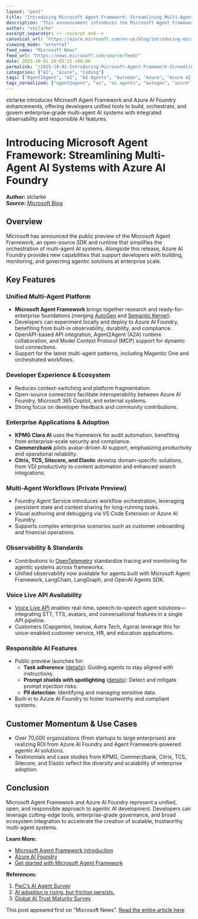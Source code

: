 ```yaml
---
layout: "post"
title: "Introducing Microsoft Agent Framework: Streamlining Multi-Agent AI Systems with Azure AI Foundry"
description: "This announcement introduces the Microsoft Agent Framework, now in public preview, and highlights new capabilities in Azure AI Foundry that empower developers to build, orchestrate, and govern multi-agent AI systems. The open-source SDK merges research and enterprise features, supporting observability, compliance, and responsible AI adoption through integrated workflows, enhanced telemetry, and voice APIs. Case studies from KPMG, Capgemini, Citrix, TCS, Sitecore, and Elastic illustrate enterprise adoption, while responsible AI features and open standards reinforce Microsoft’s leadership in agentic AI solutions."
author: "stclarke"
excerpt_separator: <!--excerpt_end-->
canonical_url: "https://azure.microsoft.com/en-us/blog/introducing-microsoft-agent-framework/"
viewing_mode: "external"
feed_name: "Microsoft News"
feed_url: "https://news.microsoft.com/source/feed/"
date: 2025-10-01 19:03:22 +00:00
permalink: "/2025-10-01-Introducing-Microsoft-Agent-Framework-Streamlining-Multi-Agent-AI-Systems-with-Azure-AI-Foundry.html"
categories: ["AI", "Azure", "Coding"]
tags: ["Agent2Agent", "AI", "AI Agents", "AutoGen", "Azure", "Azure AI Foundry", "Coding", "Company News", "Developer Tools", "Enterprise AI", "KPMG Clara", "MCP", "Microsoft Agent Framework", "Multi Agent Systems", "News", "Observability", "OpenAPI", "OpenTelemetry", "Responsible AI", "SDK", "Semantic Kernel", "Voice Live API", "VS Code Extension", "Workflow Automation"]
tags_normalized: ["agent2agent", "ai", "ai agents", "autogen", "azure", "azure ai foundry", "coding", "company news", "developer tools", "enterprise ai", "kpmg clara", "mcp", "microsoft agent framework", "multi agent systems", "news", "observability", "openapi", "opentelemetry", "responsible ai", "sdk", "semantic kernel", "voice live api", "vs code extension", "workflow automation"]
---
```


stclarke introduces Microsoft Agent Framework and Azure AI Foundry enhancements, offering developers unified tools to build, orchestrate, and govern enterprise-grade multi-agent AI systems with integrated observability and responsible AI features.<!--excerpt_end-->

# Introducing Microsoft Agent Framework: Streamlining Multi-Agent AI Systems with Azure AI Foundry

**Author:** stclarke  
**Source:** [Microsoft Blog](https://azure.microsoft.com/en-us/blog/introducing-microsoft-agent-framework/)

## Overview

Microsoft has announced the public preview of the Microsoft Agent Framework, an open-source SDK and runtime that simplifies the orchestration of multi-agent AI systems. Alongside this release, Azure AI Foundry provides new capabilities that support developers with building, monitoring, and governing agentic solutions at enterprise scale.

## Key Features

### Unified Multi-Agent Platform

- **Microsoft Agent Framework** brings together research and ready-for-enterprise foundations (merging [AutoGen](https://github.com/microsoft/autogen) and [Semantic Kernel](https://github.com/microsoft/semantic-kernel)).
- Developers can experiment locally and deploy to Azure AI Foundry, benefiting from built-in observability, durability, and compliance.
- OpenAPI-based API integration, Agent2Agent (A2A) runtime collaboration, and Model Context Protocol (MCP) support for dynamic tool connections.
- Support for the latest multi-agent patterns, including Magentic One and orchestrated workflows.

### Developer Experience & Ecosystem

- Reduces context-switching and platform fragmentation.
- Open-source connectors facilitate interoperability between Azure AI Foundry, Microsoft 365 Copilot, and external systems.
- Strong focus on developer feedback and community contributions.

### Enterprise Applications & Adoption

- **KPMG Clara AI** uses the framework for audit automation, benefiting from enterprise-scale security and compliance.
- **Commerzbank** pilots avatar-driven AI support, emphasizing productivity and operational reliability.
- **Citrix, TCS, Sitecore, and Elastic** develop domain-specific solutions, from VDI productivity to content automation and enhanced search integrations.

### Multi-Agent Workflows (Private Preview)

- Foundry Agent Service introduces workflow orchestration, leveraging persistent state and context sharing for long-running tasks.
- Visual authoring and debugging via VS Code Extension or Azure AI Foundry.
- Supports complex enterprise scenarios such as customer onboarding and financial operations.

### Observability & Standards

- Contributions to [OpenTelemetry](https://aka.ms/MultiAgentTracingBlog) standardize tracing and monitoring for agentic systems across frameworks.
- Unified observability now available for agents built with Microsoft Agent Framework, LangChain, LangGraph, and OpenAI Agents SDK.

### Voice Live API Availability

- [Voice Live API](https://aka.ms/VoiceLiveGA) enables real-time, speech-to-speech agent solutions—integrating STT, TTS, avatars, and conversational features in a single API pipeline.
- Customers (Capgemini, healow, Astra Tech, Agora) leverage this for voice-enabled customer service, HR, and education applications.

### Responsible AI Features

- Public preview launches for:
  - **Task adherence** ([details](https://aka.ms/TaskAdherence)): Guiding agents to stay aligned with instructions.
  - **Prompt shields with spotlighting** ([details](https://aka.ms/spotlighting)): Detect and mitigate prompt injection risks.
  - **PII detection**: Identifying and managing sensitive data.
- Built-in to Azure AI Foundry to foster trustworthy and compliant systems.

## Customer Momentum & Use Cases

- Over 70,000 organizations (from startups to large enterprises) are realizing ROI from Azure AI Foundry and Agent Framework-powered agentic AI solutions.
- Testimonials and case studies from KPMG, Commerzbank, Citrix, TCS, Sitecore, and Elastic reflect the diversity and scalability of enterprise adoption.

## Conclusion

Microsoft Agent Framework and Azure AI Foundry represent a unified, open, and responsible approach to agentic AI development. Developers can leverage cutting-edge tools, enterprise-grade governance, and broad ecosystem integration to accelerate the creation of scalable, trustworthy multi-agent systems.

**Learn More:**  

- [Microsoft Agent Framework introduction](https://azure.microsoft.com/en-us/blog/introducing-microsoft-agent-framework/)  
- [Azure AI Foundry](https://azure.microsoft.com/en-us/products/ai-foundry)  
- [Get started with Microsoft Agent Framework](https://aka.ms/AgentFramework/PuPr)

**References:**

1. [PwC’s AI Agent Survey](https://www.pwc.com/us/en/tech-effect/ai-analytics/ai-agent-survey.html)  
2. [AI adoption is rising, but friction persists.](https://www.atlassian.com/blog/developer/developer-experience-report-2025)  
3. [Global AI Trust Maturity Survey](https://www.mckinsey.com/capabilities/mckinsey-digital/our-insights/tech-forward/insights-on-responsible-ai-from-the-global-ai-trust-maturity-survey)

This post appeared first on "Microsoft News". [Read the entire article here](https://azure.microsoft.com/en-us/blog/introducing-microsoft-agent-framework/)
